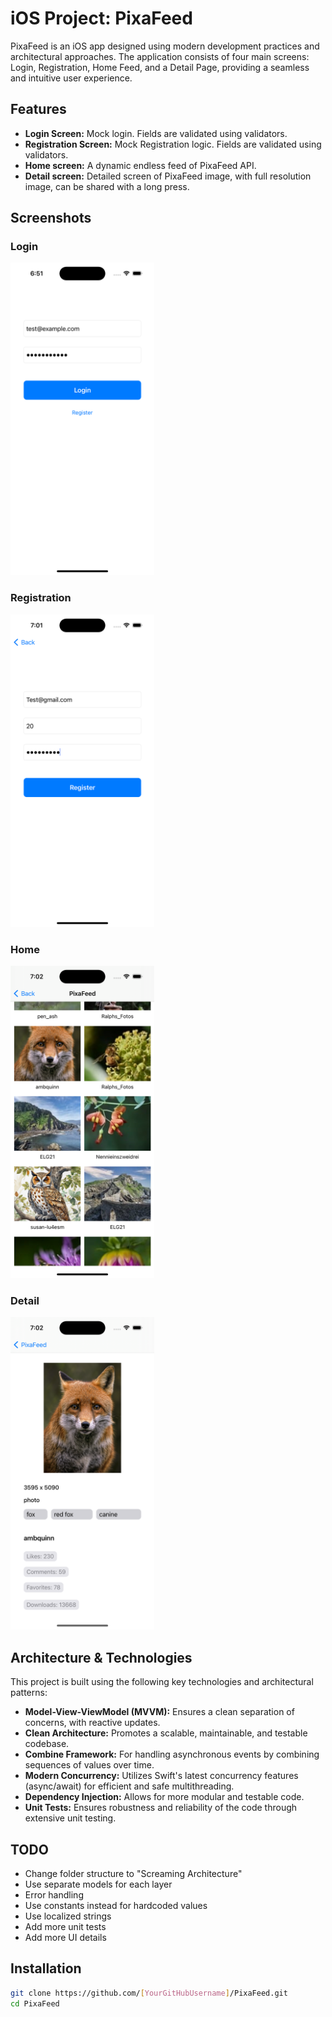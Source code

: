 # iOS Project: PixaFeed

PixaFeed is an iOS app designed using modern development practices and architectural approaches. The application consists of four main screens: Login, Registration, Home Feed, and a Detail Page, providing a seamless and intuitive user experience.

## Features

- **Login Screen:** Mock login. Fields are validated using validators.
- **Registration Screen:** Mock Registration logic. Fields are validated using validators.
- **Home screen:** A dynamic endless feed of PixaFeed API. 
- **Detail screen:** Detailed screen of PixaFeed image, with full resolution image, can be shared with a long press.

## Screenshots

### Login
<img src="https://github.com/SoulBackup941/PixaFeed/blob/f668f81561a23babd3513700433d073cad709b8f/PixaFeed/Resources/screenshots/login.png" alt="Login Screen" height="500">

### Registration
<img src="https://github.com/SoulBackup941/PixaFeed/blob/f668f81561a23babd3513700433d073cad709b8f/PixaFeed/Resources/screenshots/registration.png" alt="Registration Screen" height="500">

### Home
<img src="https://github.com/SoulBackup941/PixaFeed/blob/f668f81561a23babd3513700433d073cad709b8f/PixaFeed/Resources/screenshots/feed.png" alt="Home Screen" height="500">

### Detail
<img src="https://github.com/SoulBackup941/PixaFeed/blob/f668f81561a23babd3513700433d073cad709b8f/PixaFeed/Resources/screenshots/details.png" alt="Detail Screen" height="500">

## Architecture & Technologies
This project is built using the following key technologies and architectural patterns:

- **Model-View-ViewModel (MVVM):** Ensures a clean separation of concerns, with reactive updates.
- **Clean Architecture:** Promotes a scalable, maintainable, and testable codebase.
- **Combine Framework:** For handling asynchronous events by combining sequences of values over time.
- **Modern Concurrency:** Utilizes Swift's latest concurrency features (async/await) for efficient and safe multithreading.
- **Dependency Injection:** Allows for more modular and testable code.
- **Unit Tests:** Ensures robustness and reliability of the code through extensive unit testing.

## TODO
- Change folder structure to "Screaming Architecture"
- Use separate models for each layer
- Error handling
- Use constants instead for hardcoded values
- Use localized strings
- Add more unit tests
- Add more UI details

## Installation

```bash
git clone https://github.com/[YourGitHubUsername]/PixaFeed.git
cd PixaFeed
